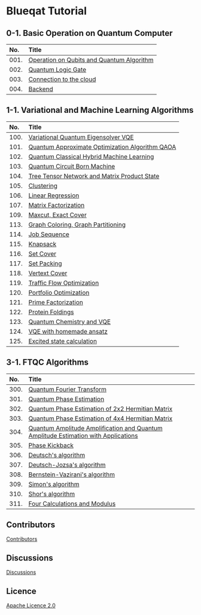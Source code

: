 Blueqat Tutorial
====================

0-1. Basic Operation on Quantum Computer
--------------------

|No.|Title|
|:---|:---|
|001.|<a href="tutorial/001_qubit.ipynb">Operation on Qubits and Quantum Algorithm</a>|
|002.|<a href="tutorial/002_logicgate.ipynb">Quantum Logic Gate</a>|
|003.|<a href="tutorial/003_cloud.ipynb">Connection to the cloud</a>|
|004.|<a href="tutorial/004_backend.ipynb">Backend</a>|

1-1. Variational and Machine Learning Algorithms
--------------------

|No.|Title|
|:---|:---|
|100.|<a href="tutorial/100_vqe.ipynb">Variational Quantum Eigensolver VQE</a>|
|101.|<a href="tutorial/101_qaoa.ipynb">Quantum Approximate Optimization Algorithm QAOA</a>|
|102.|<a href="tutorial/102_quantum_classical_hybrid.ipynb">Quantum Classical Hybrid Machine Learning</a>|
|103.|<a href="tutorial/103_qcbm.ipynb">Quantum Circuit Born Machine</a>|
|104.|<a href="tutorial/104_ttn_mps.ipynb">Tree Tensor Network and Matrix Product State</a>|
|105.|<a href="tutorial/105_clustering.ipynb">Clustering</a>|
|106.|<a href="tutorial/211_linear_regression.ipynb">Linear Regression</a>|
|107.|<a href="tutorial/212_matrix_factorization.ipynb">Matrix Factorization</a>|
|109.|<a href="tutorial/109_maxcut.ipynb">Maxcut, Exact Cover</a>|
|113.|<a href="tutorial/308_graphcoloring.ipynb">Graph Coloring, Graph Partitioning</a>|
|114.|<a href="tutorial/310_jobsequencing.ipynb">Job Sequence</a>|
|115.|<a href="tutorial/311_knapsack.ipynb">Knapsack</a>|
|116.|<a href="tutorial/312_setcover.ipynb">Set Cover</a>|
|117.|<a href="tutorial/313_setpacking.ipynb">Set Packing</a>|
|118.|<a href="tutorial/315_vertexcover.ipynb">Vertext Cover</a>|
|119.|<a href="tutorial/316_trafficflow.ipynb">Traffic Flow Optimization</a>|
|120.|<a href="tutorial/318_portfolio.ipynb">Portfolio Optimization</a>|
|121.|<a href="tutorial/319_factorization.ipynb">Prime Factorization</a>|
|122.|<a href="tutorial/322_protein.ipynb">Protein Foldings</a>|
|123.|<a href="tutorial/400_chemistry.ipynb">Quantum Chemistry and VQE</a>|
|124.|<a href="tutorial/401_homemadeansatz.ipynb">VQE with homemade ansatz</a>|
|125.|<a href="tutorial/402_excitedstate.ipynb">Excited state calculation</a>|

3-1. FTQC Algorithms
--------------------

|No.|Title|
|:---|:---|
|300.|<a href="tutorial/3_ftqc/01_qft.ipynb">Quantum Fourier Transform</a>|
|301.|<a href="tutorial/3_ftqc/02_pea.ipynb">Quantum Phase Estimation</a>|
|302.|<a href="tutorial/3_ftqc/02_pea2.ipynb">Quantum Phase Estimation of 2x2 Hermitian Matrix</a>|
|303.|<a href="tutorial/3_ftqc/02_pea3.ipynb">Quantum Phase Estimation of 4x4 Hermitian Matrix</a>|
|304.|<a href="tutorial/3_ftqc/03_qaa_qae_grover_gas.ipynb">Quantum Amplitude Amplification and Quantum Amplitude Estimation with Applications</a>|
|305.|<a href="tutorial/3_ftqc/04_phase_kick_back.ipynb">Phase Kickback</a>|
|306.|<a href="tutorial/3_ftqc/05_deutsch.ipynb">Deutsch's algorithm</a>|
|307.|<a href="tutorial/3_ftqc/05_deutsch-jozsa.ipynb">Deutsch-Jozsa's algorithm</a>|
|308.|<a href="tutorial/3_ftqc/05_bernstein-vazirani.ipynb">Bernstein-Vazirani's algorithm</a>|
|309.|<a href="tutorial/3_ftqc/05_simon.ipynb">Simon's algorithm</a>|
|310.|<a href="tutorial/3_ftqc/05_shor.ipynb">Shor's algorithm</a>|
|311.|<a href="tutorial/3_ftqc/06_four.ipynb">Four Calculations and Modulus</a>|

Contributors
----------
<a href="https://github.com/Blueqat/Blueqat-tutorials/graphs/contributors" target="_blank">Contributors</a>

Discussions
----------
<a href="https://github.com/Blueqat/blueqat-tutorials/discussions" target="_blank">Discussions</a>

Licence
----------
<a href="https://github.com/Blueqat/blueqat-tutorials/blob/master/LICENSE">Apache Licence 2.0</a>


